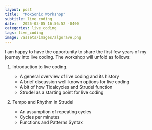 ```yaml
---
layout: post
title:  "MoxSonic Workshop"
subtitle: live coding
date:   2025-03-05 16:56:52 -0400
categories: live_coding
tags: live_coding
image: /assets/images/algorave.png
---
```


I am happy to have the opportunity to share the first few years of my journey into live coding. The workshop will unfold as follows:

1) Introduction to live coding. 
    - A general overview of live coding and its history
    - A brief discussion well-known options for live coding 
    - A bit of how Tidalcycles and Strudel function
    - Strudel as a starting point for live coding

2) Tempo and Rhythm in Strudel
    - An assumption of repeating cycles
    - Cycles per minutes
    - Functions and Patterns Syntax 

<script src="https://unpkg.com/@strudel/embed@latest"></script>
<strudel-repl>
  <!--
setcpm (110 / 4)

let wordUp = sound("[bd hh] . [rim bd] . [hh -] . [rim -]")
    // ._pianoroll()

let bd = sound("bd:1 . - . - . -!3 bd:1")
  .bank('Linn9000')
  
stack(wordUp, bd)
-->
</strudel-repl>



<br>